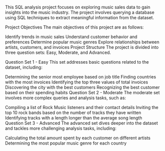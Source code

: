 This SQL analysis project focuses on exploring music sales data to gain insights into the music industry. The project involves querying a database using SQL techniques to extract meaningful information from the dataset.

Project Objectives
The main objectives of this project are as follows:

Identify trends in music sales
Understand customer behavior and preferences
Determine popular music genres
Explore relationships between artists, customers, and invoices
Project Structure
The project is divided into three question sets: Easy, Moderate, and Advanced.

Question Set 1 - Easy
This set addresses basic questions related to the dataset, including:

Determining the senior most employee based on job title
Finding countries with the most invoices
Identifying the top three values of total invoices
Discovering the city with the best customers
Recognizing the best customer based on their spending habits
Question Set 2 - Moderate
The moderate set involves more complex queries and analysis tasks, such as:

Compiling a list of Rock Music listeners and their contact details
Inviting the top 10 rock bands based on the number of tracks they have written
Identifying tracks with a length longer than the average song length
Question Set 3 - Advanced
The advanced set dives deeper into the dataset and tackles more challenging analysis tasks, including:

Calculating the total amount spent by each customer on different artists
Determining the most popular music genre for each country








